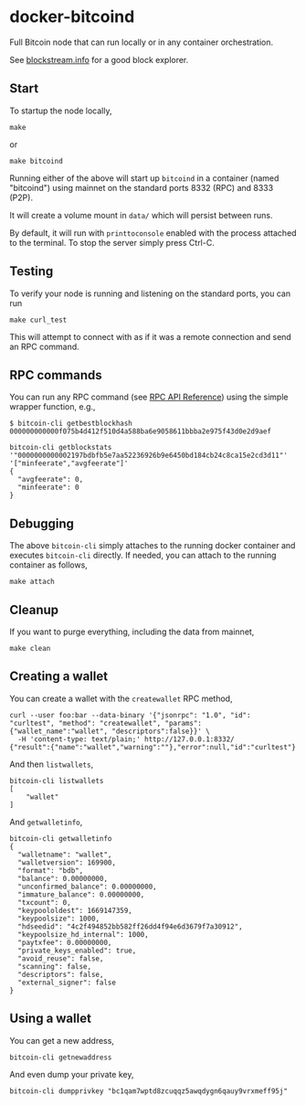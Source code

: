 # docker-bitcoind

Full Bitcoin node that can run locally or in any container orchestration.

See [blockstream.info](https://blockstream.info/) for a good block explorer.




## Start

To startup the node locally,

```
make
```

or

```
make bitcoind
```

Running either of the above will start up `bitcoind` in a container (named "bitcoind") using mainnet
 on the standard ports 8332 (RPC) and 8333 (P2P).

It will create a volume mount in `data/` which will persist between runs.

By default, it will run with `printtoconsole` enabled with the process attached to the terminal.
To stop the server simply press Ctrl-C.


## Testing

To verify your node is running and listening on the standard ports, you can run

```
make curl_test
```

This will attempt to connect with as if it was a remote connection and send an RPC command.


## RPC commands

You can run any RPC command
 (see [RPC API Reference](https://developer.bitcoin.org/reference/rpc/index.html))
 using the simple wrapper function, e.g.,

```
$ bitcoin-cli getbestblockhash
000000000000f075b4d412f510d4a588ba6e9058611bbba2e975f43d0e2d9aef
```

```
bitcoin-cli getblockstats '"0000000000002197bdbfb5e7aa52236926b9e6450bd184cb24c8ca15e2cd3d11"' '["minfeerate","avgfeerate"]'
{
  "avgfeerate": 0,
  "minfeerate": 0
}

```

## Debugging

The above `bitcoin-cli` simply attaches to the running docker container and executes `bitcoin-cli` directly.
If needed, you can attach to the running container as follows,

```
make attach
```

## Cleanup

If you want to purge everything, including the data from mainnet,

```
make clean
```


## Creating a wallet

You can create a wallet with the `createwallet` RPC method,

```
curl --user foo:bar --data-binary '{"jsonrpc": "1.0", "id": "curltest", "method": "createwallet", "params": {"wallet_name":"wallet", "descriptors":false}}' \
  -H 'content-type: text/plain;' http://127.0.0.1:8332/
{"result":{"name":"wallet","warning":""},"error":null,"id":"curltest"}
```

And then `listwallets`,

```
bitcoin-cli listwallets
[
    "wallet"
]
```

And `getwalletinfo`,

```
bitcoin-cli getwalletinfo
{
  "walletname": "wallet",
  "walletversion": 169900,
  "format": "bdb",
  "balance": 0.00000000,
  "unconfirmed_balance": 0.00000000,
  "immature_balance": 0.00000000,
  "txcount": 0,
  "keypoololdest": 1669147359,
  "keypoolsize": 1000,
  "hdseedid": "4c2f494852bb582ff26dd4f94e6d3679f7a30912",
  "keypoolsize_hd_internal": 1000,
  "paytxfee": 0.00000000,
  "private_keys_enabled": true,
  "avoid_reuse": false,
  "scanning": false,
  "descriptors": false,
  "external_signer": false
}
```

## Using a wallet

You can get a new address,

```
bitcoin-cli getnewaddress

```

And even dump your private key,

```
bitcoin-cli dumpprivkey "bc1qam7wptd8zcuqqz5awqdygn6qauy9vrxmeff95j"

```

